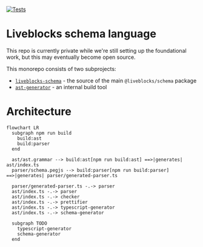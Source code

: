 [![Tests](https://github.com/liveblocks/liveblocks-schema/actions/workflows/test.yml/badge.svg?branch=main)](https://github.com/liveblocks/liveblocks-schema/actions/workflows/test.yml)

# Liveblocks schema language

This repo is currently private while we're still setting up the foundational
work, but this may eventually become open source.

This monorepo consists of two subprojects:

- [`liveblocks-schema`](./schema-lang/liveblocks-schema) - the source of the
  main `@liveblocks/schema` package
- [`ast-generator`](./schema-lang/ast-generator) - an internal build tool

# Architecture

```mermaid
flowchart LR
  subgraph npm run build
    build:ast
    build:parser
  end

  ast/ast.grammar --> build:ast[npm run build:ast] ==>|generates| ast/index.ts
  parser/schema.pegjs --> build:parser[npm run build:parser] ==>|generates| parser/generated-parser.ts

  parser/generated-parser.ts -.-> parser
  ast/index.ts -.-> parser
  ast/index.ts -.-> checker
  ast/index.ts -.-> prettifier
  ast/index.ts -.-> typescript-generator
  ast/index.ts -.-> schema-generator

  subgraph TODO
    typescript-generator
    schema-generator
  end
```
